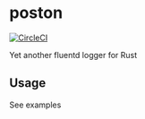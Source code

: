 # poston

[![CircleCI](https://circleci.com/gh/tkrs/poston.svg?style=svg)](https://circleci.com/gh/tkrs/poston)

Yet another fluentd logger for Rust

## Usage

See examples
